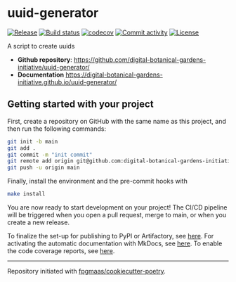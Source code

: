 # uuid-generator

[![Release](https://img.shields.io/github/v/release/digital-botanical-gardens-initiative/uuid-generator)](https://img.shields.io/github/v/release/digital-botanical-gardens-initiative/uuid-generator)
[![Build status](https://img.shields.io/github/actions/workflow/status/digital-botanical-gardens-initiative/uuid-generator/main.yml?branch=main)](https://github.com/digital-botanical-gardens-initiative/uuid-generator/actions/workflows/main.yml?query=branch%3Amain)
[![codecov](https://codecov.io/gh/digital-botanical-gardens-initiative/uuid-generator/branch/main/graph/badge.svg)](https://codecov.io/gh/digital-botanical-gardens-initiative/uuid-generator)
[![Commit activity](https://img.shields.io/github/commit-activity/m/digital-botanical-gardens-initiative/uuid-generator)](https://img.shields.io/github/commit-activity/m/digital-botanical-gardens-initiative/uuid-generator)
[![License](https://img.shields.io/github/license/digital-botanical-gardens-initiative/uuid-generator)](https://img.shields.io/github/license/digital-botanical-gardens-initiative/uuid-generator)

A script to create uuids

- **Github repository**: <https://github.com/digital-botanical-gardens-initiative/uuid-generator/>
- **Documentation** <https://digital-botanical-gardens-initiative.github.io/uuid-generator/>

## Getting started with your project

First, create a repository on GitHub with the same name as this project, and then run the following commands:

```bash
git init -b main
git add .
git commit -m "init commit"
git remote add origin git@github.com:digital-botanical-gardens-initiative/uuid-generator.git
git push -u origin main
```

Finally, install the environment and the pre-commit hooks with

```bash
make install
```

You are now ready to start development on your project!
The CI/CD pipeline will be triggered when you open a pull request, merge to main, or when you create a new release.

To finalize the set-up for publishing to PyPI or Artifactory, see [here](https://fpgmaas.github.io/cookiecutter-poetry/features/publishing/#set-up-for-pypi).
For activating the automatic documentation with MkDocs, see [here](https://fpgmaas.github.io/cookiecutter-poetry/features/mkdocs/#enabling-the-documentation-on-github).
To enable the code coverage reports, see [here](https://fpgmaas.github.io/cookiecutter-poetry/features/codecov/).

---

Repository initiated with [fpgmaas/cookiecutter-poetry](https://github.com/fpgmaas/cookiecutter-poetry).
